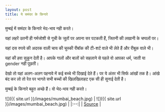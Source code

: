 ```yaml
---
layout: post
title: ये समंदर के किनारे
---
```


मुम्बई में समंदर के किनारे भेद-भाव नही करते।

यहां लहरें उतनी ही गर्मजोशी से गूची के जूतों पर अपना सर पटकती हैं, जितनी की लखानी के चप्पलों पर।

यहां दस रुपये की अदरक वाली चाय की चुस्की रीबॉक की टी-शर्ट वाले भी लेते हैं और रीबूक वाले भी।

यहां की हवा सुकून देती है। आपके गालों और बालों को सहलाने से पहले वो आपका धर्म, जाती या gender नही पूछती।

देखो तो यहां अलग-अलग पहनावे में कई बच्चे भी दिखाई देते हैं। पर ये अंतर भी सिर्फ आंखों तक है। आंखे बंद कर लो तो रेत पर भागते सभी बच्चों की खिलखिलाहट एक सी ही सुनाई देती है।

मुम्बई के किनारे बहुत अच्छे हैं। वो भेद-भाव नही करते।

![]({{ site.url }}/images/mumbai_beach.jpg)
| ![]({{ site.url }}/images/mumbai_beach.jpg) |
|:--:|
| <a href="https://www.flickr.com/photos/34302763@N07/3227946365/" target="_blank">Source</a> |
